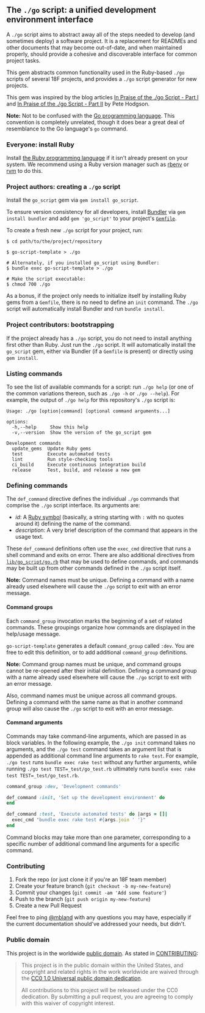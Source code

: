 ## The `./go` script: a unified development environment interface

A `./go` script aims to abstract away all of the steps needed to develop (and
sometimes deploy) a software project. It is a replacement for READMEs and
other documents that may become out-of-date, and when maintained properly,
should provide a cohesive and discoverable interface for common project tasks.

This gem abstracts common functionality used in the Ruby-based `./go` scripts
of several 18F projects, and provides a `./go` script generator for new
projects.

This gem was inspired by the blog articles [In Praise of the ./go Script -
Part I](http://www.thoughtworks.com/insights/blog/praise-go-script-part-i) and
[In Praise of the ./go Script - Part
II](http://www.thoughtworks.com/insights/blog/praise-go-script-part-ii) by
Pete Hodgson.

**Note:** Not to be confused with the [Go programming
language](https://golang.org). This convention is completely unrelated,
though it does bear a great deal of resemblance to the Go language's `go`
command.

### Everyone: install Ruby

Install [the Ruby programming language](https://www.ruby-lang.org/) if it
isn't already present on your system. We recommend using a Ruby version
manager such as [rbenv](https://github.com/sstephenson/rbenv) or
[rvm](https://rvm.io/) to do this.

### Project authors: creating a `./go` script

Install the `go_script` gem via `gem install go_script`.

To ensure version consistency for all developers, install
[Bundler](http://bundler.io/) via `gem install bundler` and add `gem
'go_script'` to your project's [`Gemfile`](http://bundler.io/gemfile.html).

To create a fresh new `./go` script for your project, run:

```shell
$ cd path/to/the/project/repository

$ go-script-template > ./go

# Alternately, if you installed go_script using Bundler:
$ bundle exec go-script-template > ./go

# Make the script executable:
$ chmod 700 ./go
```

As a bonus, if the project only needs to initialize itself by installing Ruby
gems from a `Gemfile`, there is no need to define an `init` command. The
`./go` script will automatically install Bundler and run `bundle install`.

### Project contributors: bootstrapping

If the project already has a `./go` script, you do not need to install
anything first other than Ruby. Just run the `./go` script. It will
automatically install the `go_script` gem, either via Bundler (if a `Gemfile`
is present) or directly using `gem install`.

### Listing commands

To see the list of available commands for a script: run `./go help` (or one of
the common variations thereon, such as `./go -h` or `./go --help`). For
example, the output of `./go help` for this repository's `./go` script is:

```
Usage: ./go [option|command] [optional command arguments...]

options:
  -h,--help     Show this help
  -v,--version  Show the version of the go_script gem

Development commands
  update_gems  Update Ruby gems
  test         Execute automated tests
  lint         Run style-checking tools
  ci_build     Execute continuous integration build
  release      Test, build, and release a new gem
```

### Defining commands

The `def_command` directive defines the individual `./go` commands that
comprise the `./go` script interface. Its arguments are:

- *id*: A [Ruby symbol](http://ruby-doc.org/core-2.2.3/Symbol.html)
  (basically, a string starting with `:` with no quotes around it) defining
  the name of the command.
- *description*: A very brief description of the command that appears in the
  usage text.

These `def_command` definitions often use the `exec_cmd` directive
that runs a shell command and exits on error. There are also additional
directives from [`lib/go_script/go.rb`](lib/go_script/go.rb) that may be used
to define commands, and commands may be built up from other commands defined
in the `./go` script itself.

**Note:** Command names must be unique. Defining a command with a name already
used elsewhere will cause the `./go` script to exit with an error message.

#### Command groups

Each `command_group` invocation marks the beginning of a set of related
commands. These groupings organize how commands are displayed in the
help/usage message.

`go-script-template` generates a default `command_group` called `:dev`. You
are free to edit this definition, or to add additional `command_group`
definitions.

**Note:** Command group names must be unique, and command groups cannot be
re-opened after their initial definition. Defining a command group with a name
already used elsewhere will cause the `./go` script to exit with an error
message.

Also, command names must be unique across all command groups. Defining a
command with the same name as that in another command group will also cause
the `./go` script to exit with an error message.

#### Command arguments

Commands may take command-line arguments, which are passed in as block
variables. In the following example, the `./go init` command takes no
arguments, and the `./go test` command takes an argument list that is appended
as additional command line arguments to `rake test`. For example, `./go test`
runs `bundle exec rake test` without any further arguments, while running
`./go test TEST=_test/go_test.rb` ultimately runs `bundle exec rake test
TEST=_test/go_test.rb`.

```ruby
command_group :dev, 'Development commands'

def_command :init, 'Set up the development environment' do
end

def_command :test, 'Execute automated tests' do |args = []|
  exec_cmd "bundle exec rake test #{args.join ' '}"
end
```

Command blocks may take more than one parameter, corresponding to a specific
number of additional command line arguments for a specific command.

### Contributing

1. Fork the repo (or just clone it if you're an 18F team member)
2. Create your feature branch (`git checkout -b my-new-feature`)
3. Commit your changes (`git commit -am 'Add some feature'`)
4. Push to the branch (`git push origin my-new-feature`)
5. Create a new Pull Request

Feel free to ping [@mbland](https://github.com/mbland) with any questions you
may have, especially if the current documentation should've addressed your
needs, but didn't.

### Public domain

This project is in the worldwide [public domain](LICENSE.md). As stated in
[CONTRIBUTING](CONTRIBUTING.md):

> This project is in the public domain within the United States, and copyright
> and related rights in the work worldwide are waived through the
> [CC0 1.0 Universal public domain dedication](https://creativecommons.org/publicdomain/zero/1.0/).
>
> All contributions to this project will be released under the CC0 dedication.
> By submitting a pull request, you are agreeing to comply with this waiver of
> copyright interest.
